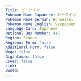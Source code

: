 ```yaml
---
﻿Title: ビークイン
Pokemon Name Japanese: ビークイン
Pokemon Name German: Honweisel
Pokemon Name English: Vespiquen
Language Card: Japanese
National Dex Number: 416
Region: Sinnoh
Regional Form: false
Additional Form: false
Mega: false
Gigantamax: false
Cover: false
Link: 
Owned: 
---
```

